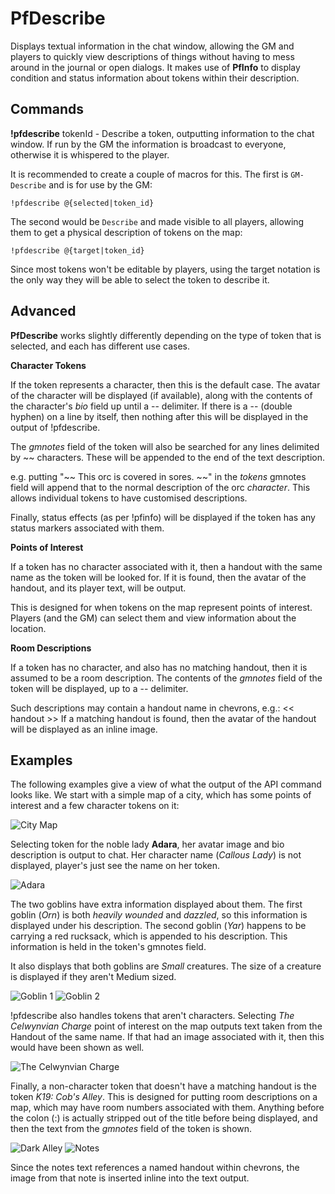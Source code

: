 PfDescribe
==========

Displays textual information in the chat window, allowing the GM and players
to quickly view descriptions of things without having to mess around in the
journal or open dialogs. It makes use of **PfInfo** to display condition and
status information about tokens within their description.

Commands
--------

**!pfdescribe** tokenId - Describe a token, outputting information to the
chat window. If run by the GM the information is broadcast to everyone,
otherwise it is whispered to the player.

It is recommended to create a couple of macros for this. The first is 
```GM-Describe``` and is for use by the GM: 

````
!pfdescribe @{selected|token_id}
````

The second would be ```Describe``` and made visible to all players, allowing
them to get a physical description of tokens on the map:

````
!pfdescribe @{target|token_id}
````

Since most tokens won't be editable by players, using the target notation
is the only way they will be able to select the token to describe it.

Advanced
--------

**PfDescribe** works slightly differently depending on the type of token
that is selected, and each has different use cases.

**Character Tokens**

If the token represents a character, then this is the default case. The
avatar of the character will be displayed (if available), along with the
contents of the character's *bio* field up until a -- delimiter. If there
is a -- (double hyphen) on a line by itself, then nothing after this will
be displayed in the output of !pfdescribe.

The *gmnotes* field of the token will also be searched for any lines
delimited by ~~ characters. These will be appended to the end of the text
description.

e.g. putting "~~ This orc is covered in sores. ~~" in the *tokens* gmnotes
field will append that to the normal description of the orc *character*.
This allows individual tokens to have customised descriptions.

Finally, status effects (as per !pfinfo) will be displayed if the token
has any status markers associated with them.

**Points of Interest**

If a token has no character associated with it, then a handout with the
same name as the token will be looked for. If it is found, then the avatar
of the handout, and its player text, will be output.

This is designed for when tokens on the map represent points of interest.
Players (and the GM) can select them and view information about the
location.

**Room Descriptions**

If a token has no character, and also has no matching handout, then it
is assumed to be a room description. The contents of the *gmnotes* field
of the token will be displayed, up to a -- delimiter.

Such descriptions may contain a handout name in chevrons, e.g.: << handout >>
If a matching handout is found, then the avatar of the handout will be
displayed as an inline image.

Examples
--------

The following examples give a view of what the output of the API command
looks like. We start with a simple map of a city, which has some points
of interest and a few character tokens on it:

![City Map](docs/maptokens-1.png)

Selecting token for the noble lady **Adara**, her avatar image and bio
description is output to chat. Her character name (*Callous Lady*) is
not displayed, player's just see the name on her token.

![Adara](docs/aristocrat-1.png)

The two goblins have extra information displayed about them. The first
goblin (*Orn*) is both *heavily wounded* and *dazzled*, so this information
is displayed under his description. The second goblin (*Yar*) happens to
be carrying a red rucksack, which is appended to his description. This
information is held in the token's gmnotes field.

It also displays that both goblins are *Small* creatures. The size of a
creature is displayed if they aren't Medium sized.

![Goblin 1](docs/goblin-1.png) ![Goblin 2](docs/goblin-2.png)

!pfdescribe also handles tokens that aren't characters. Selecting
*The Celwynvian Charge* point of interest on the map outputs text
taken from the Handout of the same name. If that had an image
associated with it, then this would have been shown as well.

![The Celwynvian Charge](docs/poi-1.png)

Finally, a non-character token that doesn't have a matching handout is
the token *K19: Cob's Alley*. This is designed for putting room 
descriptions on a map, which may have room numbers associated with them.
Anything before the colon (:) is actually stripped out of the title
before being displayed, and then the text from the *gmnotes* field
of the token is shown.

![Dark Alley](docs/room-1.png) ![Notes](docs/gmnotes-1.png)

Since the notes text references a named handout within chevrons, the
image from that note is inserted inline into the text output.
